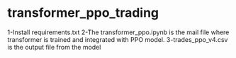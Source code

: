 # transformer_ppo_trading
1-Install requirements.txt
2-The transformer_ppo.ipynb is the mail file where transformer is trained and integrated with PPO model.
3-trades_ppo_v4.csv is the output file from the model

